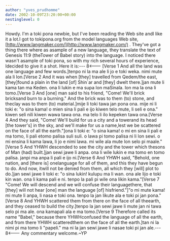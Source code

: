 ```yaml
---
author: "yves_prudhomme"
date: 2002-10-09T23:20:00+00:00
nestinglevel: 0
---
```

Howdy. I'm a toki pona newbie, but I've been reading the Web site andI like it a lot.I got to tokipona.org from the model languages Web site,[http://www.langmaker.com/](http://www.langmaker.com/) . They've got a thing there where as asample of a new language, they translate the text of Genesis 11:9 (theTower of Babel story) into the language. I noticed there wasn't asample of toki pona, so with my rich several hours of experience, Idecided to give it a shot. Here it is:---
8<---
\[Verse 1 And all the land was one language and few words.\]tenpo ni la ma ale li jo e toki weka. nimi mute ala li lon.\[Verse 2 And it was when \[they\] travelled from Qedem/the east, \[they\]found a plain in the land \[of\] Shin\`ar and \[they\] dwelt there.\]jan mute li kama tan ma Keden. ona li lukin e ma supa lon maSinala. lon ma la ona li tomo.\[Verse 3 And \[one\] man said to his friend, "Come! We'll brick bricksand burn to a burning." And the brick was to them (to) stone, and theclay was to them (to) material.\]mije li toki tawa jan pona ona. mije ni li toki e: "o sina kama! o mien sina li pali e ijo kiwen telo mute, li seli e ona." kiwen seli nili kiwen wawa tawa ona. ma telo li ilo kepeken tawa ona.\[Verse 4 And they said, "Come! We'll build for us a city and a towerand its head \[the tower's\] in the sky, and we'll make for us a name,lest we be scattered on the face of all the earth."\]ona li toki e: "o sina kama! o mi en sina li pali e ma tomo, li pali etomo palisa suli suli. o lawa pi tomo palisa ni li lon sewi. o mi ensina li kama lawa, li jo e nimi lawa. mi wile ala mute lon selo pi maale."\[Verse 5 And YHWH descended to see the city and the tower which thesons of Man (had) built.\]jan sewi jawe li anpa. ona li wile lukin e ma tomo en tomo palisa. janpi ma anpa li pali e ijo ni.\[Verse 6 And YHWH said, "Behold, one nation, and \[there is\] onelanguage for all of them, and this they have begun to do. And now, itwill not be denied from them, all which they \[will\] plot to do.\]jan sewi jawe li toki e: "o sina lukin! kulupu ma li wan. ona ale lijo e toki kin wan. ona li kama pali e ni. tenpo la pali pi wile ona likin kama."\[Verse 7 "Come! We will descend and we will confuse their languagethere, that \[they\] will not hear \[one\] man the language \[of\] hisfriend."\]"o mi mute kama! mi mute li anpa, li nasa e toki ona. tenpo la jan likute ala e toki pi jan pona."\[Verse 8 And YHWH scattered them from there on the face of all theearth, and they ceased to build the city.\]tenpo la jan sewi jawe li mute jan ni tawa selo pi ma ale. ona kamapali ala e ma tomo.\[Verse 9 Therefore called its name "Babel," because there YHWHconfused the language of all the earth, and from there YHWH scatteredthem on the face of all the earth.\]tan ni la nimi pi ma tomo li "papeli." ma ni la jan sewi jawe li nasae toki pi jan ale.---
8<---
Any commentary welcome.~YP